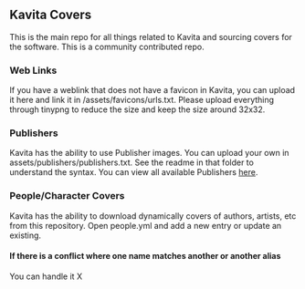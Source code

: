 ## Kavita Covers
This is the main repo for all things related to Kavita and sourcing covers for the software. This is a community contributed repo.

### Web Links
If you have a weblink that does not have a favicon in Kavita, you can upload it here and link it in /assets/favicons/urls.txt. Please upload everything through tinypng to reduce the size and keep the size around 32x32.

### Publishers
Kavita has the ability to use Publisher images. You can upload your own in assets/publishers/publishers.txt. See the readme in that folder to understand the syntax. You can view all available Publishers [here](https://www.kavitareader.com/publishers/).

### People/Character Covers
Kavita has the ability to download dynamically covers of authors, artists, etc from this repository. Open people.yml and add a new entry or update an existing. 

#### If there is a conflict where one name matches another or another alias
You can handle it X